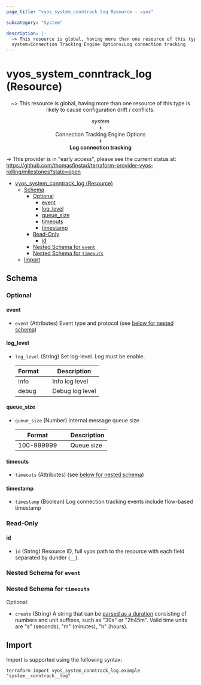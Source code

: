 ```yaml
---
page_title: "vyos_system_conntrack_log Resource - vyos"

subcategory: "System"

description: |-
  ~> This resource is global, having more than one resource of this type is likely to cause configuration drift / conflicts.
  system⯯Connection Tracking Engine Options⯯Log connection tracking
---
```


# vyos_system_conntrack_log (Resource)
<center>

~> This resource is global, having more than one resource of this type is likely to cause configuration drift / conflicts.

*system*  
⯯  
Connection Tracking Engine Options  
⯯  
**Log connection tracking**


</center>

-> This provider is in "early access", please see the current status at: https://github.com/thomasfinstad/terraform-provider-vyos-rolling/milestones?state=open

<!--TOC-->

- [vyos_system_conntrack_log (Resource)](#vyos_system_conntrack_log-resource)
  - [Schema](#schema)
    - [Optional](#optional)
      - [event](#event)
      - [log_level](#log_level)
      - [queue_size](#queue_size)
      - [timeouts](#timeouts)
      - [timestamp](#timestamp)
    - [Read-Only](#read-only)
      - [id](#id)
    - [Nested Schema for `event`](#nested-schema-for-event)
    - [Nested Schema for `timeouts`](#nested-schema-for-timeouts)
  - [Import](#import)

<!--TOC-->

<!-- schema generated by tfplugindocs -->
## Schema

### Optional

#### event
- `event` (Attributes) Event type and protocol (see [below for nested schema](#nestedatt--event))
#### log_level
- `log_level` (String) Set log-level. Log must be enable.

    |  Format  &emsp;|  Description      |
    |----------|-------------------|
    |  info    &emsp;|  Info log level   |
    |  debug   &emsp;|  Debug log level  |
#### queue_size
- `queue_size` (Number) Internal message queue size

    |  Format      &emsp;|  Description  |
    |--------------|---------------|
    |  100-999999  &emsp;|  Queue size   |
#### timeouts
- `timeouts` (Attributes) (see [below for nested schema](#nestedatt--timeouts))
#### timestamp
- `timestamp` (Boolean) Log connection tracking events include flow-based timestamp

### Read-Only

#### id
- `id` (String) Resource ID, full vyos path to the resource with each field separated by dunder (`__`).

<a id="nestedatt--event"></a>
### Nested Schema for `event`


<a id="nestedatt--timeouts"></a>
### Nested Schema for `timeouts`

Optional:

- `create` (String) A string that can be [parsed as a duration](https://pkg.go.dev/time#ParseDuration) consisting of numbers and unit suffixes, such as &#34;30s&#34; or &#34;2h45m&#34;. Valid time units are &#34;s&#34; (seconds), &#34;m&#34; (minutes), &#34;h&#34; (hours).

## Import

Import is supported using the following syntax:

```shell
terraform import vyos_system_conntrack_log.example "system__conntrack__log"
```
